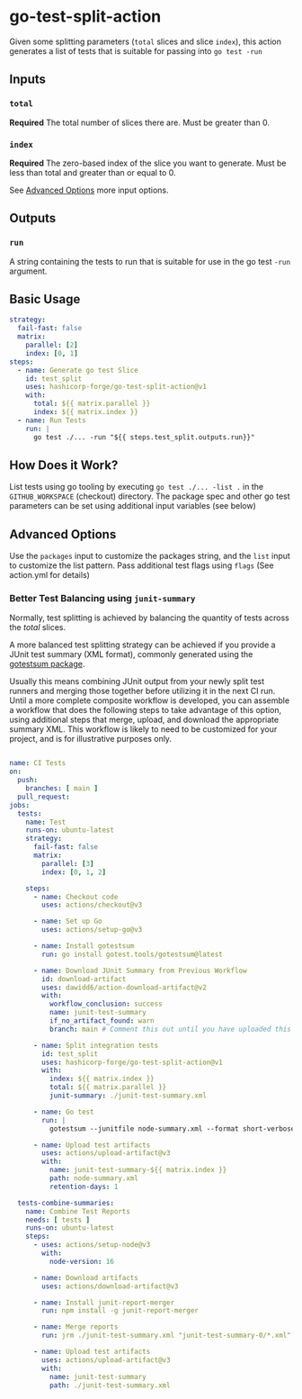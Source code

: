# go-test-split-action

Given some splitting parameters (`total` slices and slice `index`), this action generates a list of tests that is suitable for passing into `go test -run`

## Inputs

### `total`

**Required** The total number of slices there are. Must be greater than 0.

### `index`

**Required** The zero-based index of the slice you want to generate. Must be less than total and greater than or equal to 0.

See [Advanced Options](#advanced-options) more input options.

## Outputs

### `run`

A string containing the tests to run that is suitable for use in the go test `-run` argument.

## Basic Usage

```yaml
strategy:
  fail-fast: false
  matrix:
    parallel: [2]
    index: [0, 1]
steps:
  - name: Generate go test Slice
    id: test_split
    uses: hashicorp-forge/go-test-split-action@v1
    with:
      total: ${{ matrix.parallel }}
      index: ${{ matrix.index }}
  - name: Run Tests
    run: |
      go test ./... -run "${{ steps.test_split.outputs.run}}"
```

## How Does it Work?

List tests using go tooling by executing `go test ./... -list .` in the `GITHUB_WORKSPACE` (checkout) directory. The package spec and other go test parameters can be set using additional input variables (see below)

## Advanced Options

Use the `packages` input to customize the packages string, and the `list` input to customize the list pattern. Pass additional test flags using `flags` (See action.yml for details)

### Better Test Balancing using `junit-summary`

Normally, test splitting is achieved by balancing the quantity of tests across the _total_ slices.

A more balanced test splitting strategy can be achieved if you provide a JUnit test summary (XML format), commonly generated using the [gotestsum package](https://github.com/gotestyourself/gotestsum).

Usually this means combining JUnit output from your newly split test runners and merging those together before utilizing it in the next CI run. Until a more complete composite workflow is developed, you can assemble a workflow that does the following steps to take advantage of this option, using additional steps that merge, upload, and download the appropriate summary XML. This workflow is likely to need to be customized for your project, and is for illustrative purposes only.

```yaml

name: CI Tests
on:
  push:
    branches: [ main ]
  pull_request:
jobs:
  tests:
    name: Test
    runs-on: ubuntu-latest
    strategy:
      fail-fast: false
      matrix:
        parallel: [3]
        index: [0, 1, 2]

    steps:
      - name: Checkout code
        uses: actions/checkout@v3

      - name: Set up Go
        uses: actions/setup-go@v3

      - name: Install gotestsum
        run: go install gotest.tools/gotestsum@latest

      - name: Download JUnit Summary from Previous Workflow
        id: download-artifact
        uses: dawidd6/action-download-artifact@v2
        with:
          workflow_conclusion: success
          name: junit-test-summary
          if_no_artifact_found: warn
          branch: main # Comment this out until you have uploaded this artifact from a main branch workflow

      - name: Split integration tests
        id: test_split
        uses: hashicorp-forge/go-test-split-action@v1
        with:
          index: ${{ matrix.index }}
          total: ${{ matrix.parallel }}
          junit-summary: ./junit-test-summary.xml

      - name: Go test
        run: |
          gotestsum --junitfile node-summary.xml --format short-verbose -- -run "${{ steps.test_split.outputs.run }}"

      - name: Upload test artifacts
        uses: actions/upload-artifact@v3
        with:
          name: junit-test-summary-${{ matrix.index }}
          path: node-summary.xml
          retention-days: 1

  tests-combine-summaries:
    name: Combine Test Reports
    needs: [ tests ]
    runs-on: ubuntu-latest
    steps:
      - uses: actions/setup-node@v3
        with:
          node-version: 16

      - name: Download artifacts
        uses: actions/download-artifact@v3

      - name: Install junit-report-merger
        run: npm install -g junit-report-merger

      - name: Merge reports
        run: jrm ./junit-test-summary.xml "junit-test-summary-0/*.xml" "junit-test-summary-1/*.xml" "junit-test-summary-2/*.xml"

      - name: Upload test artifacts
        uses: actions/upload-artifact@v3
        with:
          name: junit-test-summary
          path: ./junit-test-summary.xml
```
